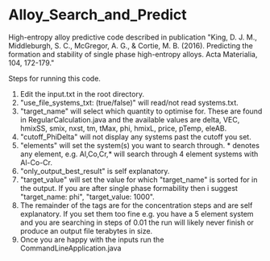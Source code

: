 # Alloy_Search_and_Predict
High-entropy alloy predictive code described in publication "King, D. J. M., Middleburgh, S. C., McGregor, A. G., &amp; Cortie, M. B. (2016). Predicting the formation and stability of single phase high-entropy alloys. Acta Materialia, 104, 172-179."

Steps for running this code.
1. Edit the input.txt in the root directory. 
2. "use_file_systems_txt: (true/false)" will read/not read systems.txt.
3. "target_name" will select which quantity to optimise for. These are found in RegularCalculation.java and the available values are delta, VEC, hmixSS, smix, nxst, tm, tMax, phi, hmixL, price, pTemp, eleAB.
4. "cutoff_PhiDelta" will not display any systems past the cutoff you set.
5. "elements" will set the system(s) you want to search through. * denotes any element, e.g. Al,Co,Cr,* will search through 4 element systems with Al-Co-Cr.
6. "only_output_best_result" is self explanatory.
7. "target_value" will set the value for which "target_name" is sorted for in the output. If you are after single phase formability then i suggest "target_name: phi", "target_value: 1000".
8. The remainder of the tags are for the concentration steps and are self explanatory. If you set them too fine e.g. you have a 5 element system and you are searching in steps of 0.01 the run will likely never finish or produce an output file terabytes in size.
9. Once you are happy with the inputs run the CommandLineApplication.java
